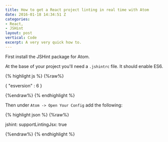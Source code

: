 ```yaml
---
title: How to get a React project linting in real time with Atom
date: 2016-01-18 14:34:51 Z
categories:
- React,
- JSHint
layout: post
vertical: Code
excerpt: A very very quick how to.
---
```


First install the JSHint package for Atom.

At the base of your project you'll need a `.jshintrc` file. It should enable ES6.

{% highlight js %}
{%raw%}

{
	"esversion" : 6
}

{%endraw%}
{% endhighlight %}  

Then under `Atom -> Open Your Config` add the following:

{% highlight json %}
{%raw%}

jshint:
  supportLintingJsx: true

{%endraw%}
{% endhighlight %}  
